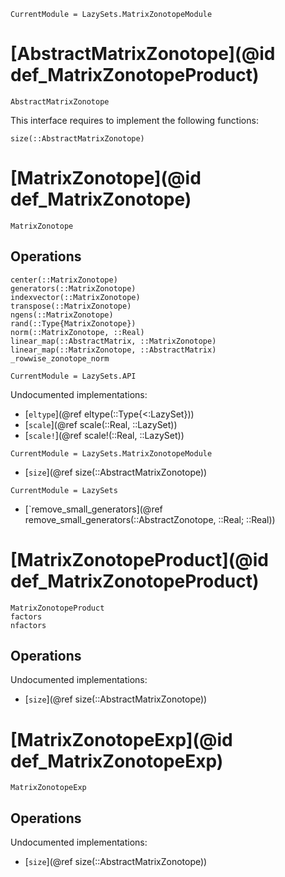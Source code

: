 ```@meta
CurrentModule = LazySets.MatrixZonotopeModule
```

# [AbstractMatrixZonotope](@id def_MatrixZonotopeProduct)
```@docs
AbstractMatrixZonotope
```

This interface requires to implement the following functions:
```@docs
size(::AbstractMatrixZonotope)
```

# [MatrixZonotope](@id def_MatrixZonotope)

```@docs
MatrixZonotope
```

## Operations

```@docs
center(::MatrixZonotope)
generators(::MatrixZonotope)
indexvector(::MatrixZonotope)
transpose(::MatrixZonotope)
ngens(::MatrixZonotope)
rand(::Type{MatrixZonotope})
norm(::MatrixZonotope, ::Real)
linear_map(::AbstractMatrix, ::MatrixZonotope)
linear_map(::MatrixZonotope, ::AbstractMatrix)
_rowwise_zonotope_norm
```

```@meta
CurrentModule = LazySets.API
```

Undocumented implementations:
* [`eltype`](@ref eltype(::Type{<:LazySet}))
* [`scale`](@ref scale(::Real, ::LazySet))
* [`scale!`](@ref scale!(::Real, ::LazySet))

```@meta
CurrentModule = LazySets.MatrixZonotopeModule
```
* [`size`](@ref size(::AbstractMatrixZonotope))

```@meta
CurrentModule = LazySets
```
* [`remove_small_generators](@ref remove_small_generators(::AbstractZonotope, ::Real; ::Real))

# [MatrixZonotopeProduct](@id def_MatrixZonotopeProduct)
```@docs
MatrixZonotopeProduct
factors
nfactors
```

## Operations
Undocumented implementations:
* [`size`](@ref size(::AbstractMatrixZonotope))

# [MatrixZonotopeExp](@id def_MatrixZonotopeExp)
```@docs
MatrixZonotopeExp
```
## Operations
Undocumented implementations:
* [`size`](@ref size(::AbstractMatrixZonotope))
